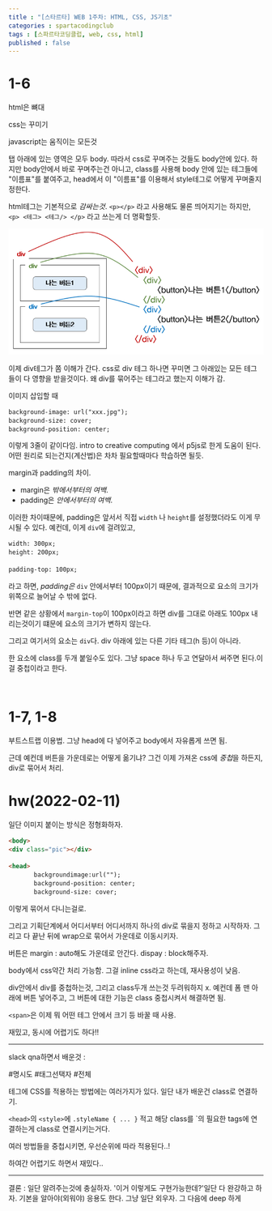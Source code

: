 ```yaml
---
title : "[스타르타] WEB 1주차: HTML, CSS, JS기초"
categories : spartacodingclub
tags : [스파르타코딩클럽, web, css, html]
published : false
---
```




# 1-6



html은 뼈대

css는 꾸미기

javascript는 움직이는 모든것

탭 아래에 있는 영역은 모두 body. 따라서 css로 꾸며주는 것들도 body안에 있다. 하지만 body안에서 바로 꾸며주는건 아니고, class를 사용해 body 안에 있는 테그들에 "이름표"를 붙여주고, head에서 이 "이름표"를 이용해서 style테그로 어떻게 꾸며줄지 정한다.

html테그는 기본적으로 *감싸는것*. ` <p></p> ` 라고 사용해도 물론 띄어지기는 하지만, `<p> <테그> <테그/> </p>` 라고 쓰는게 더 명확할듯.

![1](../assets/images/2022-02-09-spartaWebWeek1/1.png)

이제 div테그가 쫌 이해가 간다. css로 div 테그 하나면 꾸미면 그 아래있는 모든 테그들이 다 영향을 받을것이다. 왜 div를 묶어주는 테그라고 했는지 이해가 감.

이미지 삽입할 때

```html
background-image: url("xxx.jpg");
background-size: cover;
background-position: center;
```

이렇게 3줄이 같이다임. intro to creative computing 에서 p5js로 한게 도움이 된다. 어떤 원리로 되는건지(계산법)은 차차 필요할때마다 학습하면 될듯.

margin과 padding의 차이.

* margin은 *밖에서부터의 여백*. 
* padding은 *안에서부터의 여백*.

이러한 차이때문에, padding은 앞서서 직접 `width` 나 `height`를 설정했더라도 이게 무시될 수 있다. 예컨데, 이게 `div`에 걸려있고,

```html
width: 300px;
height: 200px;

padding-top: 100px;
```

라고 하면, *padding은* `div` 안에서부터 100px이기 때문에, 결과적으로 요소의 크기가 위쪽으로 늘어날 수 밖에 없다.

반면 같은 상황에서 `margin-top`이 100px이라고 하면 div를 그대로 아래도 100px 내리는것이기 떄문에 요소의 크기가 변하지 않는다.

그리고 여기서의 요소는 `div`다. div 아래에 있는 다른 기타 테그(h 등)이 아니라.

한 요소에 class를 두개 붙일수도 있다.  그냥 space 하나 두고 연달아서 써주면 된다.이걸 중첩이라고 한다.

​	

# 1-7, 1-8

부트스트랩 이용법. 그냥 head에 다 넣어주고 body에서 자유롭게 쓰면 됨.

근데 예컨데 버튼을 가운데로는 어떻게 옮기냐? 그건 이제 가져온 css에 *중첩*을 하든지, div로 묶어서 처리.



# hw(2022-02-11)

일단 이미지 붙이는 방식은 정형화하자.

```html
<body>
<div class="pic"></div>

<head>
       backgroundimage:url("");
       background-position: center;
       background-size: cover;

```

이렇게 묶어서 다니는걸로.



그리고 기획단계에서 어디서부터 어디서까지 하나의 div로 묶을지 정하고 시작하자. 그리고 다 끝난 뒤에 wrap으로 묶어서 가운데로 이동시키자.

버튼은 margin : auto해도 가운데로 안간다. dispay : block해주자.

body에서 css약간 처리 가능함. 그걸 inline css라고 하는데, 재사용성이 낮음.

div안에서 div를 중첩하는것, 그리고 class두개 쓰는것 두려워하지 x. 예컨데 폼 맨 아래에 버튼 넣어주고, 그 버튼에 대한 기능은 class 중첩시켜서 해결하면 됨.

`<span>`은 이제 뭐 어떤 테그 안에서 크기 등 바꿀 때 사용.

재밌고, 동시에 어렵기도 하다!!

---

slack qna하면서 배운것 :

#명시도 #태그선택자 #전체

테그에 CSS를 적용하는 방법에는 여러가지가 있다. 일단 내가 배운건 class로 연결하기.

`<head>`의 `<style>`에 `.styleName { ... }` 적고 해당 class를 `<body>의 필요한 tags에 연결하는게 class로 연결시키는거다.

여러 방법들을 중첩시키면, 우선순위에 따라 적용된다..! 

하여간 어렵기도 하면서 재밌다..

---

결론 : 일단 알려주는것에 충실하자. '이거 이렇게도 구현가능한데?'일단 다 완강하고 하자. 기본을 알아야(외워야) 응용도 한다. 그냥 일단 외우자. 그 다음에 deep 하게
